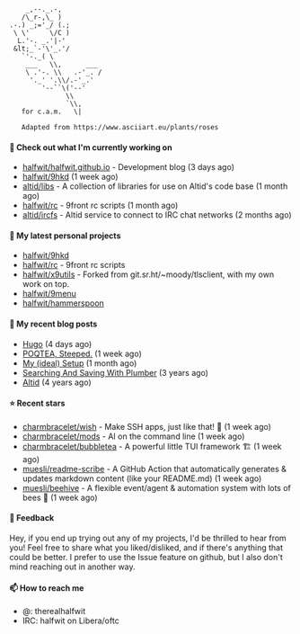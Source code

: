 ```
    _,--._.-,
   /\_r-,\_ )
.-.) _;='_/ (.;
 \ \'     \/C )
  L.'-. _.'|-'
 &lt;_`-'\'_.'/
   `'-._( \
    ___   \\,      ___
    \ .'-. \\   .-'_. /
     '._' '.\\/.-'_.'
        '--``\('--'
              \\
              `\\,
   for c.a.m.   \|
   
   Adapted from https://www.asciiart.eu/plants/roses
```

#### 👷 Check out what I'm currently working on

- [halfwit/halfwit.github.io](https://github.com/halfwit/halfwit.github.io) - Development blog (3 days ago)
- [halfwit/9hkd](https://github.com/halfwit/9hkd) (1 week ago)
- [altid/libs](https://github.com/altid/libs) - A collection of libraries for use on Altid&#39;s code base (1 month ago)
- [halfwit/rc](https://github.com/halfwit/rc) - 9front rc scripts (1 month ago)
- [altid/ircfs](https://github.com/altid/ircfs) - Altid service to connect to IRC chat networks (2 months ago)

#### 🌱 My latest personal projects

- [halfwit/9hkd](https://github.com/halfwit/9hkd)
- [halfwit/rc](https://github.com/halfwit/rc) - 9front rc scripts
- [halfwit/x9utils](https://github.com/halfwit/x9utils) - Forked from git.sr.ht/~moody/tlsclient, with my own work on top.
- [halfwit/9menu](https://github.com/halfwit/9menu)
- [halfwit/hammerspoon](https://github.com/halfwit/hammerspoon)

#### 📜 My recent blog posts

- [Hugo](https://halfwit.github.io/2023/09/04/hugo.html) (4 days ago)
- [POQTEA, Steeped.](https://halfwit.github.io/2023/08/29/layouts.html) (1 week ago)
- [My (ideal) Setup](https://halfwit.github.io/2023/07/26/setup.html) (1 month ago)
- [Searching And Saving With Plumber](https://halfwit.github.io/2020/06/27/searching.html) (3 years ago)
- [Altid](https://halfwit.github.io/2019/07/02/altid.html) (4 years ago)

#### ⭐ Recent stars

- [charmbracelet/wish](https://github.com/charmbracelet/wish) - Make SSH apps, just like that! 💫 (1 week ago)
- [charmbracelet/mods](https://github.com/charmbracelet/mods) - AI on the command line (1 week ago)
- [charmbracelet/bubbletea](https://github.com/charmbracelet/bubbletea) - A powerful little TUI framework 🏗 (1 week ago)
- [muesli/readme-scribe](https://github.com/muesli/readme-scribe) - A GitHub Action that automatically generates &amp; updates markdown content (like your README.md) (1 week ago)
- [muesli/beehive](https://github.com/muesli/beehive) - A flexible event/agent &amp; automation system with lots of bees 🐝 (1 week ago)

#### 💬 Feedback

Hey, if you end up trying out any of my projects, I'd be thrilled to hear from you! Feel free to share what you liked/disliked, and if there's anything that could be better.
I prefer to use the Issue feature on github, but I also don't mind reaching out in another way.

#### 📫 How to reach me
- @: therealhalfwit
- IRC: halfwit on Libera/oftc
